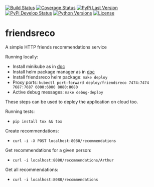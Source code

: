 [![Build Status](https://circleci.com/gh/dutradda/friendsreco.svg?style=svg)](https://circleci.com/gh/dutradda/friendsreco)
[![Coverage Status](https://coveralls.io/repos/github/dutradda/friendsreco/badge.svg?branch=master)](https://coveralls.io/github/dutradda/friendsreco?branch=master)
[![PyPi Last Version](https://img.shields.io/pypi/v/friendsreco.svg)](https://pypi.python.org/pypi/friendsreco)
[![PyPi Develop Status](https://img.shields.io/pypi/status/friendsreco.svg)](https://pypi.python.org/pypi/friendsreco)
[![Python Versions](https://img.shields.io/pypi/pyversions/friendsreco.svg)](https://pypi.python.org/pypi/friendsreco)
[![License](https://img.shields.io/pypi/l/friendsreco.svg)](https://github.com/dutradda/friendsreco/blob/master/LICENSE)

# friendsreco
A simple HTTP friends recommendations service


Running locally:

- Install minikube as in [doc](https://kubernetes.io/docs/tasks/tools/install-minikube/)
- Install helm package manager as in [doc](https://docs.helm.sh/using_helm/)
- Install friendsreco helm package: `make deploy`
- Proxy ports: `kubectl port-forward deploy/friendsreco 7474:7474 7687:7687 6000:6000 8080:8080`
- Active debug messages: `make debug-deploy`


These steps can be used to deploy the application on cloud too.


Running tests:
 - `pip install tox && tox`


Create recommendations:

- `curl -i -X POST localhost:8080/recommendations`


Get recommendations for a given person:

- `curl -i localhost:8080/recommendations/Arthur`


Get all recommendations:

- `curl -i localhost:8080/recommendations`
